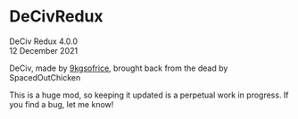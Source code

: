 # DeCivRedux
DeCiv Redux 4.0.0    
12 December 2021

DeCiv, made by [9kgsofrice](https://github.com/9kgsofrice/DeCiv/), brought back from the dead by SpacedOutChicken

This is a huge mod, so keeping it updated is a perpetual work in progress. If you find a bug, let me know!
